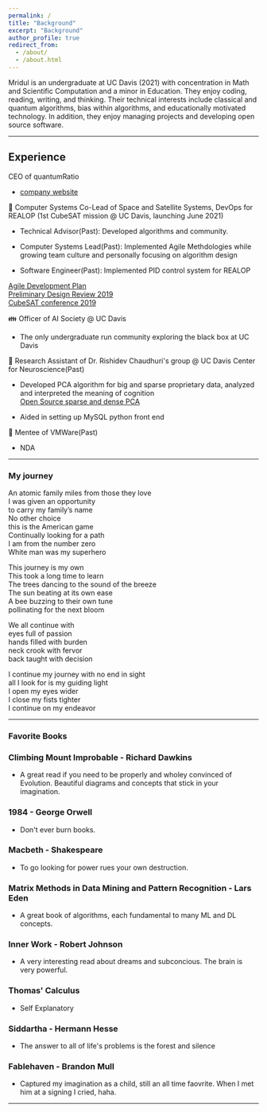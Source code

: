```yaml
---
permalink: /
title: "Background"
excerpt: "Background"
author_profile: true
redirect_from: 
  - /about/
  - /about.html
---      
```

Mridul is an undergraduate at UC Davis (2021) with concentration in Math and Scientific Computation and a minor in Education. They enjoy coding, reading, writing, and thinking. Their technical interests include classical and quantum algorithms, bias within algorithms, and educationally motivated technology. In addition, they enjoy managing projects and developing open source software.

 
---

## Experience     

 CEO of quantumRatio       

* [company website](https://quantumratio.github.io/)

📡 Computer Systems Co-Lead of Space and Satellite Systems, DevOps for REALOP (1st CubeSAT mission @ UC Davis, launching June 2021)         

* Technical Advisor(Past): Developed algorithms and community.       

* Computer Systems Lead(Past): Implemented Agile Methdologies while growing team culture and personally focusing on algorithm design     

* Software Engineer(Past): Implemented PID control system for REALOP     

[Agile Development Plan](https://docs.google.com/document/d/1HTuV9DAut5XUEbByYMVwbrtg67TxJGHilfT-uTqb6LQ/edit?usp=sharing)        
[Preliminary Design Review 2019](https://docs.google.com/presentation/d/1vQKaiEhmzjhkJINsw5upEErIL7w0eli49ZhPyFmvKlU/edit?usp=sharing)        
[CubeSAT conference 2019](https://www.linkedin.com/in/m161803398875s/detail/overlay-view/urn:li:fsd_profileTreasuryMedia:(ACoAACPUQp8BFbg_2SYAMZP5IzlGJQriLrFAYAM,1589568728711)/)       


👪  Officer of AI Society @ UC Davis   

* The only undergraduate run community exploring the black box at UC Davis    


🧠 Research Assistant of Dr. Rishidev Chaudhuri's group @ UC Davis Center for Neuroscience(Past)    

* Developed PCA algorithm for big and sparse proprietary data, analyzed and interpreted the meaning of cognition     
[Open Source sparse and dense PCA](https://github.com/mertall/PCA)

* Aided in setting up MySQL python front end         

🤖 Mentee of VMWare(Past)   

* NDA

---
### My journey    
An atomic family miles from those they love    
I was given an opportunity     
to carry my family’s name     
No other choice     
this is the American game     
Continually looking for a path   
I am from the number zero    
White man was my superhero    

This journey is my own    
This took a long time to learn    
The trees dancing to the sound of the breeze    
The sun beating at its own ease   
A bee buzzing to their own tune    
pollinating for the next bloom    

We all continue with    
eyes full of passion    
hands filled with burden    
neck crook with fervor    
back taught with decision    

I continue my journey with no end in sight    
all I look for is my guiding light    
I open my eyes wider    
I close my fists tighter    
I continue on my endeavor   

---
### Favorite Books

### Climbing Mount Improbable - Richard Dawkins     

 * A great read if you need to be properly and wholey convinced of Evolution. Beautiful diagrams and concepts that stick in your imagination.     
 
### 1984 - George Orwell

 * Don't ever burn books. 
 
### Macbeth - Shakespeare

 * To go looking for power rues your own destruction.    
 
### Matrix Methods in Data Mining and Pattern Recognition - Lars Eden

 * A great book of algorithms, each fundamental to many ML and DL concepts.   
 
### Inner Work - Robert Johnson     

 * A very interesting read about dreams and subconcious. The brain is very powerful.   
 
### Thomas' Calculus     

 * Self Explanatory 
 
### Siddartha - Hermann Hesse    

 * The answer to all of life's problems is the forest and silence    
 
### Fablehaven - Brandon Mull     

 * Captured my imagination as a child, still an all time faovrite. When I met him at a signing I cried, haha.    

---


